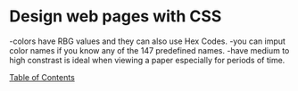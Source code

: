 # Design web pages with CSS

-colors have RBG values and they can also use Hex Codes.
-you can imput color names if you know any of the 147 predefined names.
-have medium to high constrast is ideal when viewing a paper especially for periods of time.

[Table of Contents](README.md)